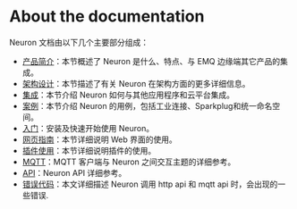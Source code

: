 # About the documentation

Neuron 文档由以下几个主要部分组成：

* [产品简介](./introduction.md)：本节概述了 Neuron 是什么、特点、与 EMQ 边缘端其它产品的集成。
* [架构设计](./architecture.md)：本节描述了有关 Neuron 在架构方面的更多详细信息。
* [集成](./integration.md)：本节介绍 Neuron 如何与其他应用程序和云平台集成。
* [案例](./use_cases.md)：本节介绍 Neuron 的用例，包括工业连接、Sparkplug和统一命名空间。
* [入门](./getting-started/installation.md)：安装及快速开始使用 Neuron。
* [网页指南](./dashboard-operation/login.md)：本节详细说明 Web 界面的使用。
* [插件使用](./module-plugins/module-list.md)：本节详细说明插件的使用。
* [MQTT](./mqtt.md)：MQTT 客户端与 Neuron 之间交互主题的详细参考。
* [API](./api.md)：Neuron API 详细参考。
* [错误代码](./error-code.md)：本文详细描述 Neuron 调用 http api 和 mqtt api 时，会出现的一些错误.
